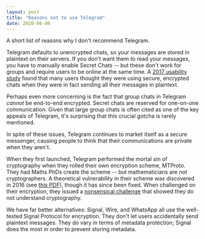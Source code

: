 ```yaml
---
layout: post
title: "Reasons not to use Telegram"
date: 2020-06-06
---
```


A short list of reasons why I don't recommend Telegram.

<!--more-->

Telegram defaults to unencrypted chats, so your messages are stored in plaintext on their servers. If you don't want them to read your messages, you have to manually enable Secret Chats -- but these don't work for groups and require users to be online at the same time. A [2017 usability study](https://discovery.ucl.ac.uk/id/eprint/1560501/1/Abu-Salma%20et%20al.%20-%202017%20-%20The%20Security%20Blanket%20of%20the%20Chat%20World%20An%20Analyti.pdf) found that many users thought they were using secure, encrypted chats when they were in fact sending all their messages in plaintext.

Perhaps even more concerning is the fact that group chats in Telegram *cannot* be end-to-end encrypted. Secret chats are reserved for one-on-one communication. Given that large group chats is often cited as one of the key appeals of Telegram, it's surprising that this crucial gotcha is rarely mentioned.

In spite of these issues, Telegram continues to market itself as a secure messenger, causing people to think that their communications are private when they aren't.

When they first launched, Telegram performed the mortal sin of cryptography when they rolled their own encryption scheme, MTProto. They had Maths PhDs create the scheme -- but mathematicians are not cryptographers. A theoretical vulnerability in their scheme was discovered in 2016 (see [this PDF](https://dl.acm.org/doi/pdf/10.1145/2994459.2994468)), though it has since been fixed. When challenged on their encryption, they issued a [nonsensical challenge](https://web.archive.org/web/20171213214126/https://moxie.org/blog/telegram-crypto-challenge/) that showed they do not understand cryptography.

We have far better alternatives: Signal, Wire, and WhatsApp all use the well-tested Signal Protocol for encryption. They don't let users accidentally send plaintext messages. They do vary in terms of metadata protection; Signal does the most in order to prevent storing metadata.

